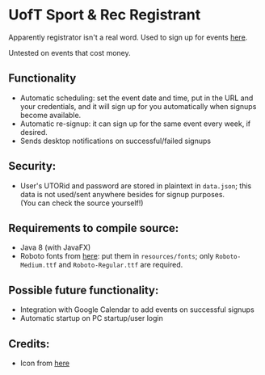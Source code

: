 # UofT Sport & Rec Registrant

Apparently registrator isn't a real word. Used to sign up for events [here](https://recreation.utoronto.ca/Program/GetProducts).

Untested on events that cost money.

## Functionality

- Automatic scheduling: set the event date and time, put in the URL and your credentials, and it will sign up for you automatically when signups become available.
- Automatic re-signup: it can sign up for the same event every week, if desired.
- Sends desktop notifications on successful/failed signups

## Security:

- User's UTORid and password are stored in plaintext in `data.json`; this data is not used/sent anywhere besides for signup purposes.  
(You can check the source yourself!)

## Requirements to compile source:

- Java 8 (with JavaFX)
- Roboto fonts from [here](https://fonts.google.com/specimen/Roboto): put them in `resources/fonts`; only `Roboto-Medium.ttf` and `Roboto-Regular.ttf` are required.

## Possible future functionality:

- Integration with Google Calendar to add events on successful signups
- Automatic startup on PC startup/user login

## Credits:

- Icon from [here](https://icon-icons.com/icon/alpha-t-circle/138951)
